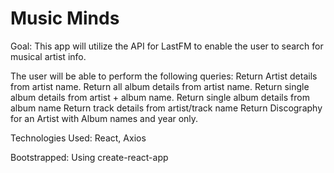 # Music Minds

Goal:
This app will utilize the API for LastFM to enable the user to search for musical artist info.

The user will be able to perform the following queries:
Return Artist details from artist name. Return all album details from artist name. Return single album details from artist + album name. Return single album details from album name Return track details from artist/track name Return Discography for an Artist with Album names and year only.

Technologies Used:
React,
Axios

Bootstrapped:
Using create-react-app
